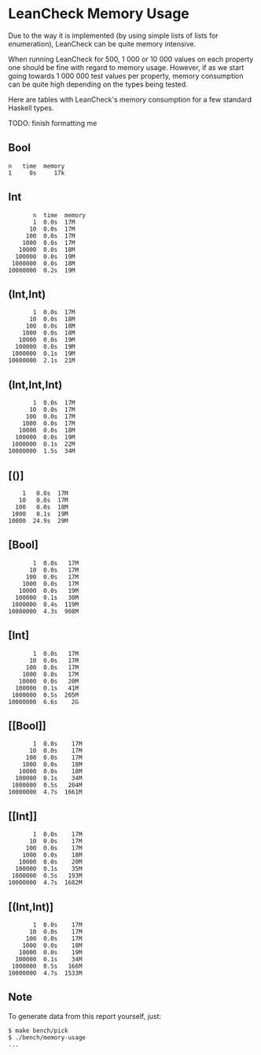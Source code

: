 LeanCheck Memory Usage
======================

Due to the way it is implemented (by using simple lists of lists for
enumeration), LeanCheck can be quite memory intensive.

When running LeanCheck for 500, 1 000 or 10 000 values on each property one
should be fine with regard to memory usage.  However, if as we start going
towards 1 000 000 test values per property, memory consumption can be quite
high depending on the types being tested.

Here are tables with LeanCheck's memory consumption for a few standard Haskell
types.


TODO: finish formatting me


Bool
----

```
n   time  memory
1     0s     17k
```

Int
---

```
       n  time  memory
       1  0.0s  17M
      10  0.0s  17M
     100  0.0s  17M
    1000  0.0s  17M
   10000  0.0s  18M
  100000  0.0s  19M
 1000000  0.0s  18M
10000000  0.2s  19M
```


(Int,Int)
---------

```
       1  0.0s  17M
      10  0.0s  18M
     100  0.0s  18M
    1000  0.0s  18M
   10000  0.0s  19M
  100000  0.0s  19M
 1000000  0.1s  19M
10000000  2.1s  21M
```

(Int,Int,Int)
-------------

```
       1  0.0s  17M
      10  0.0s  17M
     100  0.0s  17M
    1000  0.0s  17M
   10000  0.0s  18M
  100000  0.0s  19M
 1000000  0.1s  22M
10000000  1.5s  34M
```


[()]
----

```
    1   0.0s  17M
   10   0.0s  17M
  100   0.0s  18M
 1000   0.1s  19M
10000  24.9s  29M
```


[Bool]
------

```
       1  0.0s   17M
      10  0.0s   17M
     100  0.0s   17M
    1000  0.0s   17M
   10000  0.0s   19M
  100000  0.1s   30M
 1000000  0.4s  119M
10000000  4.3s  908M
```


[Int]
-----


```
       1  0.0s   17M
      10  0.0s   17M
     100  0.0s   17M
    1000  0.0s   17M
   10000  0.0s   20M
  100000  0.1s   41M
 1000000  0.5s  205M
10000000  6.6s    2G
```



[[Bool]]
--------

```
       1  0.0s    17M
      10  0.0s    17M
     100  0.0s    17M
    1000  0.0s    18M
   10000  0.0s    18M
  100000  0.1s    34M
 1000000  0.5s   204M
10000000  4.7s  1661M
```


[[Int]]
-------

```
       1  0.0s    17M
      10  0.0s    17M
     100  0.0s    17M
    1000  0.0s    18M
   10000  0.0s    20M
  100000  0.1s    35M
 1000000  0.5s   193M
10000000  4.7s  1682M
```


[(Int,Int)]
-----------

```
       1  0.0s    17M
      10  0.0s    17M
     100  0.0s    17M
    1000  0.0s    18M
   10000  0.0s    19M
  100000  0.1s    34M
 1000000  0.5s   166M
10000000  4.7s  1533M
```


Note
----

To generate data from this report yourself, just:

```
$ make bench/pick
$ ./bench/memory-usage
...
```
